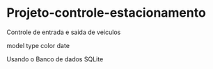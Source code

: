 # Projeto-controle-estacionamento

Controle de entrada e saida de veiculos 

model
type
color
date

Usando o Banco de dados SQLite

